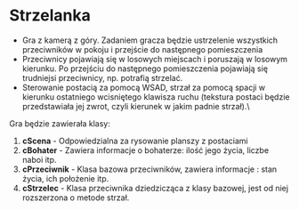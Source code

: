 # Strzelanka
- Gra z kamerą z góry. Zadaniem gracza będzie ustrzelenie wszystkich przeciwników w pokoju i przejście do następnego pomieszczenia 
- Przeciwnicy pojawiają się w losowych miejscach i poruszają w losowym kierunku. Po przejściu do następnego pomieszczenia pojawiają się trudniejsi przeciwnicy, np. potrafią strzelać. 
- Sterowanie postacią za pomocą WSAD, strzał za pomocą spacji w kierunku ostatniego wcisniętego klawisza ruchu (tekstura postaci będzie przedstawiała jej zwrot, czyli kierunek w jakim padnie strzał).\

Gra będzie zawierała klasy:
1. **cScena** - Odpowiedzialna za rysowanie planszy z postaciami
2. **cBohater** - Zawiera informacje o bohaterze: ilość jego życia, liczbe naboi itp.
3. **cPrzeciwnik** - Klasa bazowa przeciwników, zawiera informacje : stan życia, ich położenie itp.
4. **cStrzelec** - Klasa przeciwnika dziedzicząca z klasy bazowej, jest od niej rozszerzona o metode strzał. 
